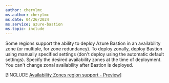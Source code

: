 ```yaml
---
author: cherylmc
ms.author: cherylmc
ms.date: 04/26/2024
ms.service: azure-bastion
ms.topic: include
---
```


Some regions support the ability to deploy Azure Bastion in an availability zone (or multiple, for zone redundancy). To deploy zonally, deploy Bastion using manually specified settings (don't deploy using the automatic default settings). Specify the desired availability zones at the time of deployment. You can't change zonal availability after Bastion is deployed.

[!INCLUDE [Availability Zones region support - Preview](bastion-availability-zones-regions.md)]